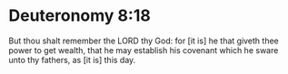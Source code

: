 # Deuteronomy 8:18

But thou shalt remember the LORD thy God: for [it is] he that giveth thee power to get wealth, that he may establish his covenant which he sware unto thy fathers, as [it is] this day.